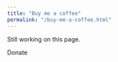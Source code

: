 ```yaml
---
title: "Buy me a coffee"
permalink: "/buy-me-a-coffee.html"
---
```


Still working on this page.

<a class="btn btn-danger">Donate</a>

